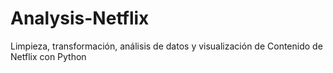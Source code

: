 # Analysis-Netflix
Limpieza, transformación, análisis de datos y visualización de Contenido de Netflix con Python
